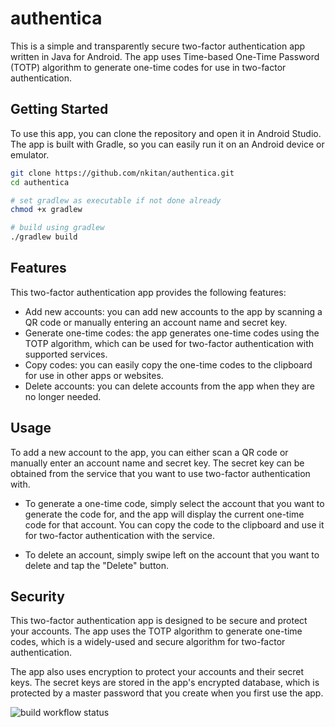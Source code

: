 # authentica
This is a simple and transparently secure two-factor authentication app written in Java for Android. The app uses Time-based One-Time Password (TOTP) algorithm to generate one-time codes for use in two-factor authentication.

## Getting Started
To use this app, you can clone the repository and open it in Android Studio. The app is built with Gradle, so you can easily run it on an Android device or emulator.

```bash
git clone https://github.com/nkitan/authentica.git
cd authentica

# set gradlew as executable if not done already
chmod +x gradlew

# build using gradlew
./gradlew build
```
                               
## Features
This two-factor authentication app provides the following features:

* Add new accounts: you can add new accounts to the app by scanning a QR code or manually entering an account name and secret key.  
* Generate one-time codes: the app generates one-time codes using the TOTP algorithm, which can be used for two-factor authentication with supported services.    
* Copy codes: you can easily copy the one-time codes to the clipboard for use in other apps or websites.  
* Delete accounts: you can delete accounts from the app when they are no longer needed.  

## Usage
To add a new account to the app, you can either scan a QR code or manually enter an account name and secret key. The secret key can be obtained from the service that you want to use two-factor authentication with.  
  
* To generate a one-time code, simply select the account that you want to generate the code for, and the app will display the current one-time code for that account. You can copy the code to the clipboard and use it for two-factor authentication with the service.
  
* To delete an account, simply swipe left on the account that you want to delete and tap the "Delete" button.
  
## Security  
This two-factor authentication app is designed to be secure and protect your accounts. The app uses the TOTP algorithm to generate one-time codes, which is a widely-used and secure algorithm for two-factor authentication.

The app also uses encryption to protect your accounts and their secret keys. The secret keys are stored in the app's encrypted database, which is protected by a master password that you create when you first use the app.  
  
![build workflow status](https://github.com/nkitan/authentica/actions/workflows/gradle.yml/badge.svg)
